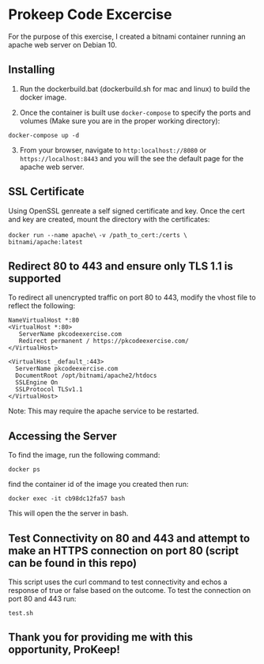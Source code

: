 # Prokeep Code Excercise

For the purpose of this exercise, I created a bitnami container running an apache web server on Debian 10.

## Installing

1. Run the dockerbuild.bat (dockerbuild.sh for mac and linux) to build the docker image.

2. Once the container is built use ``docker-compose`` to specify the ports and volumes (Make sure you are in the proper working directory):

```docker-compose up -d```

3. From your browser, navigate to ```http:localhost://8080``` or ```https://localhost:8443``` and you will the see the default page for the apache web server.

## SSL Certificate

Using OpenSSL genreate a self signed certificate and key. Once the cert and key are created, mount the directory with the certificates:

```docker run --name apache\```
```-v /path_to_cert:/certs \```
```bitnami/apache:latest```

## Redirect 80 to 443 and ensure only TLS 1.1 is supported

To redirect all unencrypted traffic on port 80 to 443, modify the vhost file to reflect the following:

```
NameVirtualHost *:80
<VirtualHost *:80>
   ServerName pkcodeexercise.com
   Redirect permanent / https://pkcodeexercise.com/
</VirtualHost>

<VirtualHost _default_:443>
  ServerName pkcodeexercise.com
  DocumentRoot /opt/bitnami/apache2/htdocs
  SSLEngine On
  SSLProtocol TLSv1.1
</VirtualHost>
```
Note: This may require the apache service to be restarted.

## Accessing the Server 

To find the image, run the following command:

```docker ps```

find the container id of the image you created then run:

```docker exec -it cb98dc12fa57 bash```

This will open the the server in bash.

## Test Connectivity on 80 and 443 and attempt to make an HTTPS connection on port 80 (script can be found in this repo)

This script uses the curl command to test connectivity and echos a response of true or false based on the outcome. To test the connection on port 80 and 443 run:

```test.sh```

## Thank you for providing me with this opportunity, ProKeep!